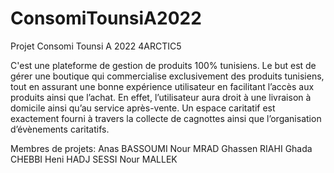 # ConsomiTounsiA2022
Projet Consomi Tounsi A 2022 4ARCTIC5

C'est une plateforme de gestion de produits 100% tunisiens.
Le but est de gérer une boutique qui commercialise exclusivement des produits tunisiens, tout en assurant
une bonne expérience utilisateur en facilitant l’accès aux produits ainsi que l’achat.
En effet, l’utilisateur aura droit à une livraison à domicile ainsi qu’au service après-vente.
Un espace caritatif est exactement fourni à travers la collecte de cagnottes ainsi que l’organisation d’évènements caritatifs.

Membres de projets:
Anas BASSOUMI
Nour MRAD
Ghassen RIAHI
Ghada CHEBBI
Heni HADJ SESSI
Nour MALLEK
